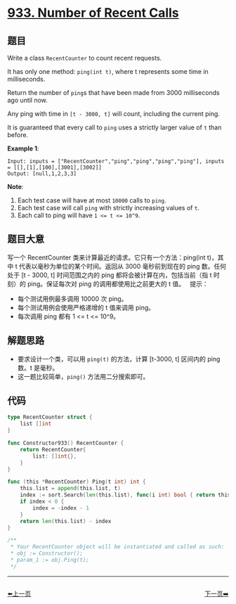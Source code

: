 # [933. Number of Recent Calls](https://leetcode.com/problems/number-of-recent-calls/)



## 题目

Write a class `RecentCounter` to count recent requests.

It has only one method: `ping(int t)`, where t represents some time in milliseconds.

Return the number of `ping`s that have been made from 3000 milliseconds ago until now.

Any ping with time in `[t - 3000, t]` will count, including the current ping.

It is guaranteed that every call to `ping` uses a strictly larger value of `t` than before.

**Example 1**:

```
Input: inputs = ["RecentCounter","ping","ping","ping","ping"], inputs = [[],[1],[100],[3001],[3002]]
Output: [null,1,2,3,3]
```

**Note**:

1. Each test case will have at most `10000` calls to `ping`.
2. Each test case will call `ping` with strictly increasing values of `t`.
3. Each call to ping will have `1 <= t <= 10^9`.


## 题目大意

写一个 RecentCounter 类来计算最近的请求。它只有一个方法：ping(int t)，其中 t 代表以毫秒为单位的某个时间。返回从 3000 毫秒前到现在的 ping 数。任何处于 [t - 3000, t] 时间范围之内的 ping 都将会被计算在内，包括当前（指 t 时刻）的 ping。保证每次对 ping 的调用都使用比之前更大的 t 值。
 
提示：

- 每个测试用例最多调用 10000 次 ping。
- 每个测试用例会使用严格递增的 t 值来调用 ping。
- 每次调用 ping 都有 1 <= t <= 10^9。


## 解题思路

- 要求设计一个类，可以用 `ping(t)` 的方法，计算 [t-3000, t] 区间内的 ping 数。t 是毫秒。
- 这一题比较简单，`ping()` 方法用二分搜索即可。

## 代码

```go
type RecentCounter struct {
	list []int
}

func Constructor933() RecentCounter {
	return RecentCounter{
		list: []int{},
	}
}

func (this *RecentCounter) Ping(t int) int {
	this.list = append(this.list, t)
	index := sort.Search(len(this.list), func(i int) bool { return this.list[i] >= t-3000 })
	if index < 0 {
		index = -index - 1
	}
	return len(this.list) - index
}

/**
 * Your RecentCounter object will be instantiated and called as such:
 * obj := Constructor();
 * param_1 := obj.Ping(t);
 */
```


----------------------------------------------
<div style="display: flex;justify-content: space-between;align-items: center;">
<p><a href="https://books.halfrost.com/leetcode/ChapterFour/0900~0999/0930.Binary-Subarrays-With-Sum/">⬅️上一页</a></p>
<p><a href="https://books.halfrost.com/leetcode/ChapterFour/0900~0999/0938.Range-Sum-of-BST/">下一页➡️</a></p>
</div>
